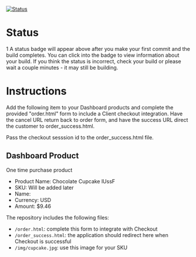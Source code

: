 [![Status](https://img.shields.io/badge/status-NOT%20SUBMITTABLE%20COMMIT:%2042f7ed36f3c2d3f83d27befcd44e018654955dcd-critical.svg)](https://github.com/raysaavedra-work/bakery_scaffold_g5pOrSYLY8e20rpg/commit/42f7ed36f3c2d3f83d27befcd44e018654955dcd)




# Status
1
A status badge will appear above after you make your first commit and the build completes. You can click into the badge to view information about your build. If you think the status is incorrect, check your build or please wait a couple minutes - it may still be building.

# Instructions

Add the following item to your Dashboard products and complete the provided "order.html" form to include a Client checkout integration. Have the cancel URL return back to order form, and have the success URL direct the customer to order_success.html.

Pass the checkout sesssion id to the order_success.html file.

## Dashboard Product
One time purchase product
* Product Name: Chocolate Cupcake lUssF
* SKU: Will be added later
* Name: 
* Currency: USD
* Amount: $9.46

The repository includes the following files:
* `/order.html`: complete this form to integrate with Checkout
* `/order_success.html`: the application should redirect here when Checkout is successful
* `/img/cupcake.jpg`: use this image for your SKU
